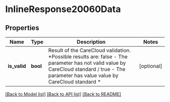 # InlineResponse20060Data

## Properties
Name | Type | Description | Notes
------------ | ------------- | ------------- | -------------
**is_valid** | **bool** | Result of the CareCloud validation. *Possible results are: false - The parameter has not valid value by CareCloud standard / true - The parameter has value value by CareCloud standard * | [optional] 

[[Back to Model list]](../../README.md#documentation-for-models) [[Back to API list]](../../README.md#documentation-for-api-endpoints) [[Back to README]](../../README.md)

